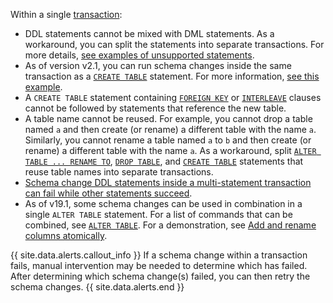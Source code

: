 Within a single [transaction](transactions.html):

- DDL statements cannot be mixed with DML statements. As a workaround, you can split the statements into separate transactions. For more details, [see examples of unsupported statements](online-schema-changes.html#examples-of-statements-that-fail).
- As of version v2.1, you can run schema changes inside the same transaction as a [`CREATE TABLE`](create-table.html) statement. For more information, [see this example](online-schema-changes.html#run-schema-changes-inside-a-transaction-with-create-table).
- A `CREATE TABLE` statement containing [`FOREIGN KEY`](foreign-key.html) or [`INTERLEAVE`](interleave-in-parent.html) clauses cannot be followed by statements that reference the new table.
- A table name cannot be reused. For example, you cannot drop a table named `a` and then create (or rename) a different table with the name `a`. Similarly, you cannot rename a table named `a` to `b` and then create (or rename) a different table with the name `a`. As a workaround, split [`ALTER TABLE ... RENAME TO`](rename-table.html), [`DROP TABLE`](drop-table.html), and [`CREATE TABLE`](create-table.html) statements that reuse table names into separate transactions.
- [Schema change DDL statements inside a multi-statement transaction can fail while other statements succeed](#schema-change-ddl-statements-inside-a-multi-statement-transaction-can-fail-while-other-statements-succeed).
- As of v19.1, some schema changes can be used in combination in a single `ALTER TABLE` statement. For a list of commands that can be combined, see [`ALTER TABLE`](alter-table.html). For a demonstration, see [Add and rename columns atomically](rename-column.html#add-and-rename-columns-atomically).

{{ site.data.alerts.callout_info }}
If a schema change within a transaction fails, manual intervention may be needed to determine which has failed. After determining which schema change(s) failed, you can then retry the schema changes.
{{ site.data.alerts.end }}
